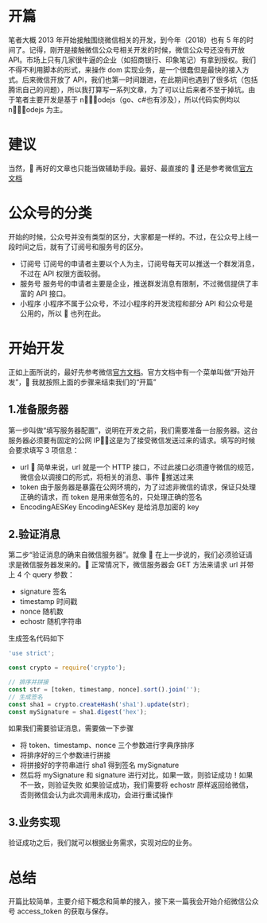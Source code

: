 # 开篇

笔者大概 2013 年开始接触围绕微信相关的开发，到今年（2018）也有 5 年的时间了。记得，刚开是接触微信公众号相关开发的时候，微信公众号还没有开放 API。市场上只有几家很牛逼的企业（如招商银行、印象笔记）有拿到授权。我们不得不利用脚本的形式，来操作 dom 实现业务，是一个很蠢但是最快的接入方式。后来微信开放了 API，我们也第一时间跟进，在此期间也遇到了很多坑（包括腾讯自己的问题），所以我打算写一系列文章，为了可以让后来者不至于掉坑。由于笔者主要开发是基于 nodejs（go、c#也有涉及），所以代码实例均以 nodejs 为主。

# 建议

当然， 再好的文章也只能当做辅助手段。最好、最直接的  还是参考微信[官方文档](https://mp.weixin.qq.com/wiki)

# 公众号的分类

开始的时候，公众号并没有类型的区分，大家都是一样的。不过，在公众号上线一段时间之后，就有了订阅号和服务号的区分。

- 订阅号 订阅号的申请者主要以个人为主，订阅号每天可以推送一个群发消息，不过在 API 权限方面较弱。
- 服务号 服务号的申请者主要是企业，推送群发消息有限制，不过微信提供了丰富的 API 接口。
- 小程序 小程序不属于公众号，不过小程序的开发流程和部分 API 和公众号是公用的，所以  也列在此。

# 开始开发

正如上面所说的，最好先参考微信[官方文档](https://mp.weixin.qq.com/wiki)。官方文档中有一个菜单叫做“开始开发”， 我就按照上面的步骤来结束我们的“开篇”

## 1.准备服务器

第一步叫做“填写服务器配置”，说明在开发之前，我们需要准备一台服务器。这台服务器必须要有固定的公网 IP，这是为了接受微信发送过来的请求。填写的时候会要求填写 3 项信息：

- url  简单来说，url 就是一个 HTTP 接口，不过此接口必须遵守微信的规范，微信会以调接口的形式，将相关的消息、事件  推送过来
- token 由于服务器是暴露在公网环境的，为了过滤非微信的请求，保证只处理正确的请求，而 token 是用来做签名的，只处理正确的签名
- EncodingAESKey EncodingAESKey 是给消息加密的 key

## 2.验证消息

第二步“验证消息的确来自微信服务器”。就像  在上一步说的，我们必须验证请求是微信服务器发来的。 正常情况下，微信服务器会 GET 方法来请求 url 并带上 4 个 query 参数：

- signature 签名
- timestamp 时间戳
- nonce 随机数
- echostr 随机字符串

生成签名代码如下

```js
'use strict';

const crypto = require('crypto');

// 排序并拼接
const str = [token, timestamp, nonce].sort().join('');
// 生成签名
const sha1 = crypto.createHash('sha1').update(str);
const mySignature = sha1.digest('hex');
```

如果我们需要验证消息，需要做一下步骤

- 将 token、timestamp、nonce 三个参数进行字典序排序
- 将排序好的三个参数进行拼接
- 将拼接好的字符串进行 sha1 得到签名 mySignature
- 然后将 mySignature 和 signature 进行对比，如果一致，则验证成功！如果不一致，则验证失败
  如果验证成功，我们需要将 echostr 原样返回给微信，否则微信会认为此次调用未成功，会进行重试操作

## 3.业务实现

验证成功之后，我们就可以根据业务需求，实现对应的业务。

# 总结

开篇比较简单，主要介绍下概念和简单的接入，接下来一篇我会开始介绍微信公众号 access_token 的获取与保存。
